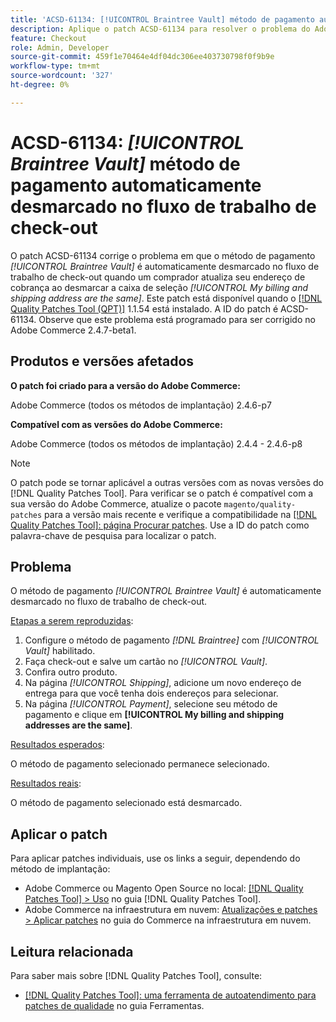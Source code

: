 ```yaml
---
title: 'ACSD-61134: [!UICONTROL Braintree Vault] método de pagamento automaticamente desmarcado no fluxo de trabalho de check-out'
description: Aplique o patch ACSD-61134 para resolver o problema do Adobe Commerce em que o método de pagamento *[!UICONTROL Braintree Vault]* é automaticamente desmarcado no fluxo de trabalho de check-out quando um comprador atualiza o endereço de cobrança ao desmarcar a caixa de seleção *[!UICONTROL My billing and shipping address are the same]*.
feature: Checkout
role: Admin, Developer
source-git-commit: 459f1e70464e4df04dc306ee403730798f0f9b9e
workflow-type: tm+mt
source-wordcount: '327'
ht-degree: 0%

---
```


# ACSD-61134: *[!UICONTROL Braintree Vault]* método de pagamento automaticamente desmarcado no fluxo de trabalho de check-out

O patch ACSD-61134 corrige o problema em que o método de pagamento *[!UICONTROL Braintree Vault]* é automaticamente desmarcado no fluxo de trabalho de check-out quando um comprador atualiza seu endereço de cobrança ao desmarcar a caixa de seleção *[!UICONTROL My billing and shipping address are the same]*. Este patch está disponível quando o [[!DNL Quality Patches Tool (QPT)]](https://experienceleague.adobe.com/en/docs/commerce-knowledge-base/kb/announcements/commerce-announcements/magento-quality-patches-released-new-tool-to-self-serve-quality-patches) 1.1.54 está instalado. A ID do patch é ACSD-61134. Observe que este problema está programado para ser corrigido no Adobe Commerce 2.4.7-beta1.

## Produtos e versões afetados

**O patch foi criado para a versão do Adobe Commerce:**

Adobe Commerce (todos os métodos de implantação) 2.4.6-p7

**Compatível com as versões do Adobe Commerce:**

Adobe Commerce (todos os métodos de implantação) 2.4.4 - 2.4.6-p8

>[!NOTE]
>
>O patch pode se tornar aplicável a outras versões com as novas versões do [!DNL Quality Patches Tool]. Para verificar se o patch é compatível com a sua versão do Adobe Commerce, atualize o pacote `magento/quality-patches` para a versão mais recente e verifique a compatibilidade na [[!DNL Quality Patches Tool]: página Procurar patches](https://experienceleague.adobe.com/tools/commerce-quality-patches/index.html). Use a ID do patch como palavra-chave de pesquisa para localizar o patch.

## Problema

O método de pagamento *[!UICONTROL Braintree Vault]* é automaticamente desmarcado no fluxo de trabalho de check-out.

<u>Etapas a serem reproduzidas</u>:

1. Configure o método de pagamento *[!DNL Braintree]* com *[!UICONTROL Vault]* habilitado.
1. Faça check-out e salve um cartão no *[!UICONTROL Vault]*.
1. Confira outro produto.
1. Na página *[!UICONTROL Shipping]*, adicione um novo endereço de entrega para que você tenha dois endereços para selecionar.
1. Na página *[!UICONTROL Payment]*, selecione seu método de pagamento e clique em **[!UICONTROL My billing and shipping addresses are the same]**.

<u>Resultados esperados</u>:

O método de pagamento selecionado permanece selecionado.

<u>Resultados reais</u>:

O método de pagamento selecionado está desmarcado.

## Aplicar o patch

Para aplicar patches individuais, use os links a seguir, dependendo do método de implantação:

* Adobe Commerce ou Magento Open Source no local: [[!DNL Quality Patches Tool] > Uso](/help/tools/quality-patches-tool/usage.md) no guia [!DNL Quality Patches Tool].
* Adobe Commerce na infraestrutura em nuvem: [Atualizações e patches > Aplicar patches](https://experienceleague.adobe.com/docs/commerce-cloud-service/user-guide/develop/upgrade/apply-patches.html) no guia do Commerce na infraestrutura em nuvem.

## Leitura relacionada

Para saber mais sobre [!DNL Quality Patches Tool], consulte:

* [[!DNL Quality Patches Tool]: uma ferramenta de autoatendimento para patches de qualidade](/help/tools/quality-patches-tool/quality-patches-tool-to-self-serve-quality-patches.md) no guia Ferramentas.

